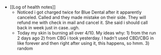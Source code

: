   * [[Log of health notes]]
    * Noticed i got charged twice for Blue Dental after it apparently canceled. Called and they made mistake on their side. They will refund me with check in mail and cancel it. She said i should call back in week just in case..ugh.
    * Today my skin is burning all over 4/10. My ideas why: 1) from the run 2 days ago 2) from CBG i took yesterday. I hadn't used CBD/CBG in like forever and then right after using it, this happens, so hmm. 3) random